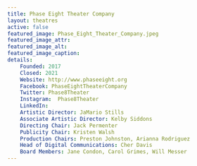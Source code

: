 ```yaml
---
title: Phase Eight Theater Company
layout: theatres
active: false
featured_image: Phase_Eight_Theater_Company.jpeg
featured_image_attr:
featured_image_alt:
featured_image_caption:
details:
    Founded: 2017
    Closed: 2021
    Website: http://www.phaseeight.org
    Facebook: PhaseEightTheaterCompany
    Twitter: Phase8Theater
    Instagram: 	Phase8Theater
    LinkedIn: 
    Artistic Director: JaMario Stills
    Associate Artistic Director: Kelby Siddons
    Directing Chair: Jack Permenter
    Publicity Chair: Kristen Walsh
    Production Chairs: Preston Johnston, Arianna Rodriguez
    Head of Digital Communications: Cher Davis
    Board Members: Jane Condon, Carol Grimes, Will Messer
---
```



